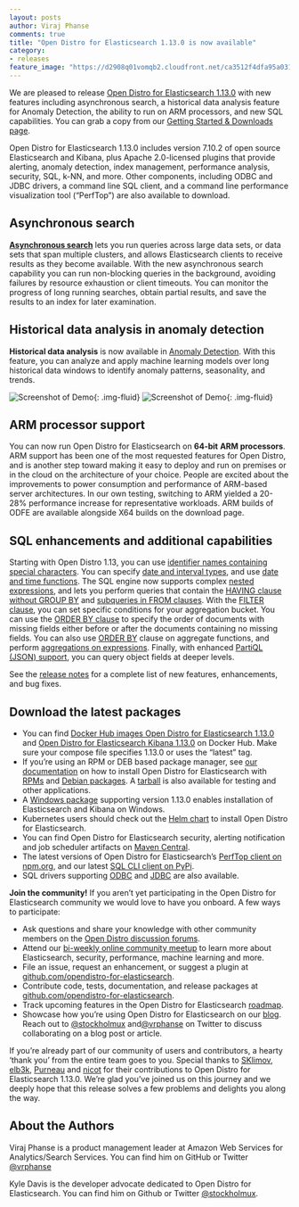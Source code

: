 ```yaml
---
layout: posts
author: Viraj Phanse
comments: true
title: "Open Distro for Elasticsearch 1.13.0 is now available"
category:
- releases
feature_image: "https://d2908q01vomqb2.cloudfront.net/ca3512f4dfa95a03169c5a670a4c91a19b3077b4/2019/03/26/open_disto-elasticsearch-logo-800x400.jpg"
---
```



We are pleased to release [Open Distro for Elasticsearch 1.13.0](https://opendistro.github.io/for-elasticsearch/downloads.html) with new features including asynchronous search, a historical data analysis feature for Anomaly Detection, the ability to run on ARM processors, and new SQL capabilities. You can grab a copy from our [Getting Started & Downloads page](https://opendistro.github.io/for-elasticsearch/downloads.html).

Open Distro for Elasticsearch 1.13.0 includes version 7.10.2 of open source Elasticsearch and Kibana, plus Apache 2.0-licensed plugins that provide alerting, anomaly detection, index management, performance analysis, security, SQL, k-NN, and more. Other components, including ODBC and JDBC drivers, a command line SQL client, and a command line performance visualization tool (“PerfTop”) are also available to download.

## Asynchronous search
[**Asynchronous search**](https://opendistro.github.io/for-elasticsearch-docs/docs/async/) lets you run queries across large data sets, or data sets that span multiple clusters, and allows Elasticsearch clients to receive results as they become available. With the new asynchronous search capability you can run non-blocking queries in the background, avoiding failures by resource exhaustion or client timeouts. You can monitor the progress of long running searches, obtain partial results, and save the results to an index for later examination.

## Historical data analysis in anomaly detection

**Historical data analysis** is now available in [Anomaly Detection](https://opendistro.github.io/for-elasticsearch-docs/docs/ad/). With this feature, you can analyze and apply machine learning models over long historical data windows to identify anomaly patterns, seasonality, and trends.

![Screenshot of Demo](/for-elasticsearch/assets/media/blog-images/hda-screenshot-1.png){: .img-fluid}
![Screenshot of Demo](/for-elasticsearch/assets/media/blog-images/hda-screenshot-2.png){: .img-fluid}


## ARM processor support
You can now run Open Distro for Elasticsearch on **64-bit** **ARM processors**. ARM support has been one of the most requested features for Open Distro, and is another step toward making it easy to deploy and run on premises or in the cloud on the architecture of your choice. People are excited about the improvements to power consumption and performance of ARM-based server architectures. In our own testing, switching to ARM yielded a 20-28% performance increase for representative workloads. ARM builds of ODFE are available alongside X64 builds on the download page.

## SQL enhancements and additional capabilities

Starting with Open Distro 1.13, you can use [identifier names containing special characters](https://github.com/opendistro-for-elasticsearch/sql/blob/develop/docs/user/general/identifiers.rst). You can specify [date and interval types](https://github.com/opendistro-for-elasticsearch/sql/blob/develop/docs/user/general/datatypes.rst), and use [date and time functions](https://github.com/opendistro-for-elasticsearch/sql/blob/develop/docs/user/dql/functions.rst). The SQL engine now supports complex [nested expressions](https://github.com/opendistro-for-elasticsearch/sql/blob/develop/docs/user/dql/expressions.rst), and lets you perform queries that contain the [HAVING clause without GROUP BY](https://github.com/opendistro-for-elasticsearch/sql/blob/develop/docs/user/dql/aggregations.rst#having-without-group-by) and [subqueries in FROM clauses](https://github.com/opendistro-for-elasticsearch/sql/blob/develop/docs/user/dql/complex.rst#example-2-subquery-in-from-clause). With the [FILTER clause](https://github.com/opendistro-for-elasticsearch/sql/blob/develop/docs/user/dql/aggregations.rst#filter-clause), you can set specific conditions for your aggregation bucket. You can use the [ORDER BY clause](https://github.com/opendistro-for-elasticsearch/sql/blob/develop/docs/user/dql/basics.rst#example-2-specifying-order-for-null) to specify the order of documents with missing fields either before or after the documents containing no missing fields.  You can also use [ORDER BY](https://github.com/opendistro-for-elasticsearch/sql/blob/develop/docs/user/dql/basics.rst#example-3-ordering-by-aggregate-functions) clause on aggregate functions, and perform [aggregations on expressions](https://github.com/opendistro-for-elasticsearch/sql/blob/develop/docs/user/dql/basics.rst#example-3-ordering-by-aggregate-functions). Finally, with enhanced [PartiQL (JSON) support](https://github.com/opendistro-for-elasticsearch/sql/blob/develop/docs/user/beyond/partiql.rst#example-2-selecting-deeper-levels), you can query object fields at deeper levels.

See the [release notes](https://github.com/opendistro-for-elasticsearch/opendistro-build/blob/master/release-notes/opendistro-for-elasticsearch-release-notes-1.13.0.md) for a complete list of new features, enhancements, and bug fixes.

## Download the latest packages

* You can find [Docker Hub images Open Distro for Elasticsearch 1.13.0](https://hub.docker.com/r/amazon/opendistro-for-elasticsearch) and [Open Distro for Elasticsearch Kibana 1.13.0](https://hub.docker.com/r/amazon/opendistro-for-elasticsearch-kibana) on Docker Hub. Make sure your compose file specifies 1.13.0 or uses the “latest” tag. 
* If you’re using an RPM or DEB based package manager, see [our documentation](https://opendistro.github.io/for-elasticsearch-docs/docs/install/) on how to install Open Distro for Elasticsearch with [RPMs](https://opendistro.github.io/for-elasticsearch-docs/docs/install/rpm/) and [Debian packages](https://opendistro.github.io/for-elasticsearch-docs/docs/install/deb/). A [tarball](https://opendistro.github.io/for-elasticsearch-docs/docs/install/tar/) is also available for testing and other applications. 
* A [Windows package](https://opendistro.github.io/for-elasticsearch-docs/docs/install/windows/) supporting version 1.13.0 enables installation of Elasticsearch and Kibana on Windows. 
* Kubernetes users should check out the [Helm chart](https://opendistro.github.io/for-elasticsearch-docs/docs/install/helm/) to install Open Distro for Elasticsearch. 
* You can find Open Distro for Elasticsearch security, alerting notification and job scheduler artifacts on [Maven Central](https://mvnrepository.com/artifact/com.amazon.opendistroforelasticsearch). 
* The latest versions of Open Distro for Elasticsearch’s [PerfTop client on npm.org](https://www.npmjs.com/package/@aws/opendistro-for-elasticsearch-perftop), and our latest [SQL CLI client on PyPi](https://pypi.org/project/odfe-sql-cli/). 
* SQL drivers supporting [ODBC](https://opendistro.github.io/for-elasticsearch-docs/docs/sql/odbc/) and [JDBC](https://opendistro.github.io/for-elasticsearch-docs/docs/sql/jdbc/) are also available.

**Join the community!**
If you aren’t yet participating in the Open Distro for Elasticsearch community we would love to have you onboard. A few ways to participate:

* Ask questions and share your knowledge with other community members on the [Open Distro discussion forums](https://discuss.opendistrocommunity.dev/).
* Attend our [bi-weekly online community meetup](https://www.meetup.com/Open-Distro-for-Elasticsearch-Meetup-Group) to learn more about Elasticsearch, security, performance, machine learning and more.
* File an issue, request an enhancement, or suggest a plugin at [github.com/opendistro-for-elasticsearch](https://github.com/opendistro-for-elasticsearch).
* Contribute code, tests, documentation, and release packages at [github.com/opendistro-for-elasticsearch](https://github.com/opendistro-for-elasticsearch).
* Track upcoming features in the Open Distro for Elasticsearch [roadmap](https://github.com/orgs/opendistro-for-elasticsearch/projects/3).
* Showcase how you’re using Open Distro for Elasticsearch on our [blog](https://opendistro.github.io/for-elasticsearch/blog/). Reach out to [@stockholmux](https://twitter.com/stockholmux?lang=en) and[@vrphanse](https://twitter.com/vrphanse?lang=en) on Twitter to discuss collaborating on a blog post or article.

If you’re already part of our community of users and contributors, a hearty ‘thank you’ from the entire team goes to you. Special thanks to [SKlimov](https://github.com/SKlimov), [elb3k](https://github.com/elb3k), [Purneau](https://github.com/Purneau) and [nicot](https://github.com/nicot) for their contributions to Open Distro for Elasticsearch 1.13.0.  We’re glad you’ve joined us on this journey and we deeply hope that this release solves a few problems and delights you along the way.

## About the Authors

Viraj Phanse is a product management leader at Amazon Web Services for Analytics/Search Services. You can find him on GitHub or Twitter [@vrphanse](https://twitter.com/vrphanse?lang=en)

Kyle Davis is the developer advocate dedicated to Open Distro for Elasticsearch. You can find him on Github or Twitter [@stockholmux](https://twitter.com/stockholmux).




